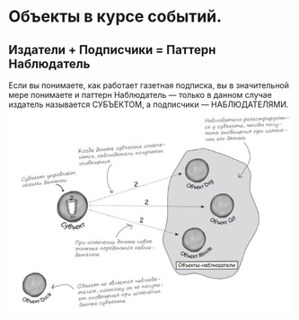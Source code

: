 # Объекты в курсе событий.
## Издатели + Подписчики = Паттерн Наблюдатель
Если вы понимаете, как работает газетная подписка, вы в значительной мере понимаете и паттерн Наблюдатель — только
в данном случае издатель называется СУБЪЕКТОМ, а подписчики — НАБЛЮДАТЕЛЯМИ. 
![kartinka](https://raw.githubusercontent.com/Alesha0808/Compressor./a5e5e9a7e882fb604137897d0dd7a9a06ae74c36/%D0%A1%D0%BD%D0%B8%D0%BC%D0%BE%D0%BA.JPG)
